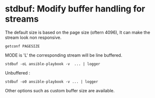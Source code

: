 # stdbuf: Modify buffer handling for streams

The default size is based on the page size (oftern 4096), It can make the stream look non responsive.
```
getconf PAGESIZE
```

MODE is 'L' the corresponding stream will be line buffered.

```
stdbuf -oL ansible-playbook -v  ... | logger
```

Unbuffered :
```
stdbuf -o0 ansible-playbook -v ... | logger
```

Other options such as custom buffer size are available.